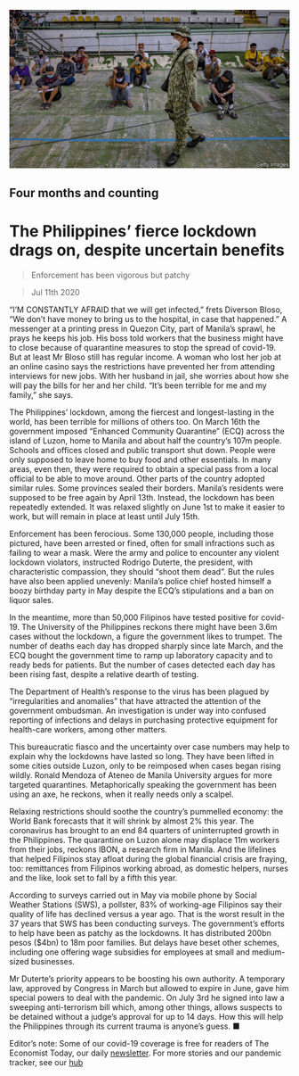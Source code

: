 ![](./images/20200711_ASP010_0.jpg)

## Four months and counting

# The Philippines’ fierce lockdown drags on, despite uncertain benefits

> Enforcement has been vigorous but patchy

> Jul 11th 2020

“I’M CONSTANTLY AFRAID that we will get infected,” frets Diverson Bloso, “We don’t have money to bring us to the hospital, in case that happened.” A messenger at a printing press in Quezon City, part of Manila’s sprawl, he prays he keeps his job. His boss told workers that the business might have to close because of quarantine measures to stop the spread of covid-19. But at least Mr Bloso still has regular income. A woman who lost her job at an online casino says the restrictions have prevented her from attending interviews for new jobs. With her husband in jail, she worries about how she will pay the bills for her and her child. “It’s been terrible for me and my family,” she says.

The Philippines’ lockdown, among the fiercest and longest-lasting in the world, has been terrible for millions of others too. On March 16th the government imposed “Enhanced Community Quarantine” (ECQ) across the island of Luzon, home to Manila and about half the country’s 107m people. Schools and offices closed and public transport shut down. People were only supposed to leave home to buy food and other essentials. In many areas, even then, they were required to obtain a special pass from a local official to be able to move around. Other parts of the country adopted similar rules. Some provinces sealed their borders. Manila’s residents were supposed to be free again by April 13th. Instead, the lockdown has been repeatedly extended. It was relaxed slightly on June 1st to make it easier to work, but will remain in place at least until July 15th.

Enforcement has been ferocious. Some 130,000 people, including those pictured, have been arrested or fined, often for small infractions such as failing to wear a mask. Were the army and police to encounter any violent lockdown violators, instructed Rodrigo Duterte, the president, with characteristic compassion, they should “shoot them dead”. But the rules have also been applied unevenly: Manila’s police chief hosted himself a boozy birthday party in May despite the ECQ’s stipulations and a ban on liquor sales.

In the meantime, more than 50,000 Filipinos have tested positive for covid-19. The University of the Philippines reckons there might have been 3.6m cases without the lockdown, a figure the government likes to trumpet. The number of deaths each day has dropped sharply since late March, and the ECQ bought the government time to ramp up laboratory capacity and to ready beds for patients. But the number of cases detected each day has been rising fast, despite a relative dearth of testing.

The Department of Health’s response to the virus has been plagued by “irregularities and anomalies” that have attracted the attention of the government ombudsman. An investigation is under way into confused reporting of infections and delays in purchasing protective equipment for health-care workers, among other matters.

This bureaucratic fiasco and the uncertainty over case numbers may help to explain why the lockdowns have lasted so long. They have been lifted in some cities outside Luzon, only to be reimposed when cases began rising wildly. Ronald Mendoza of Ateneo de Manila University argues for more targeted quarantines. Metaphorically speaking the government has been using an axe, he reckons, when it really needs only a scalpel.

Relaxing restrictions should soothe the country’s pummelled economy: the World Bank forecasts that it will shrink by almost 2% this year. The coronavirus has brought to an end 84 quarters of uninterrupted growth in the Philippines. The quarantine on Luzon alone may displace 11m workers from their jobs, reckons IBON, a research firm in Manila. And the lifelines that helped Filipinos stay afloat during the global financial crisis are fraying, too: remittances from Filipinos working abroad, as domestic helpers, nurses and the like, look set to fall by a fifth this year.

According to surveys carried out in May via mobile phone by Social Weather Stations (SWS), a pollster, 83% of working-age Filipinos say their quality of life has declined versus a year ago. That is the worst result in the 37 years that SWS has been conducting surveys. The government’s efforts to help have been as patchy as the lockdowns. It has distributed 200bn pesos ($4bn) to 18m poor families. But delays have beset other schemes, including one offering wage subsidies for employees at small and medium-sized businesses.

Mr Duterte’s priority appears to be boosting his own authority. A temporary law, approved by Congress in March but allowed to expire in June, gave him special powers to deal with the pandemic. On July 3rd he signed into law a sweeping anti-terrorism bill which, among other things, allows suspects to be detained without a judge’s approval for up to 14 days. How this will help the Philippines through its current trauma is anyone’s guess. ■

Editor’s note: Some of our covid-19 coverage is free for readers of The Economist Today, our daily [newsletter](https://www.economist.com/https://my.economist.com/user#newsletter). For more stories and our pandemic tracker, see our [hub](https://www.economist.com//news/2020/03/11/the-economists-coverage-of-the-coronavirus)